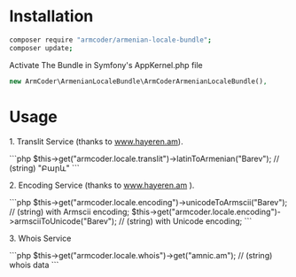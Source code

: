 Installation
=======
```bash
composer require "armcoder/armenian-locale-bundle";
composer update;
```
Activate The Bundle in Symfony's  AppKernel.php file
```php
new ArmCoder\ArmenianLocaleBundle\ArmCoderArmenianLocaleBundle(),
```
Usage
=======
<p>1. Translit Service (thanks to <a target="_blank" href="http://hayeren.am/">www.hayeren.am</a>).</p>
```php
$this->get("armcoder.locale.translit")->latinToArmenian("Barev");  // (string) "Բարև"
```
<p>2. Encoding Service (thanks to <a target="_blank" href="http://hayeren.am/">www.hayeren.am</a> ).</p>
```php
$this->get("armcoder.locale.encoding")->unicodeToArmscii("Barev");  // (string) with Armscii encoding;
$this->get("armcoder.locale.encoding")->armsciiToUnicode("Barev");  // (string) with Unicode encoding;
```
<p>3. Whois Service</p>
```php
$this->get("armcoder.locale.whois")->get("amnic.am");  //  (string) whois data
```
